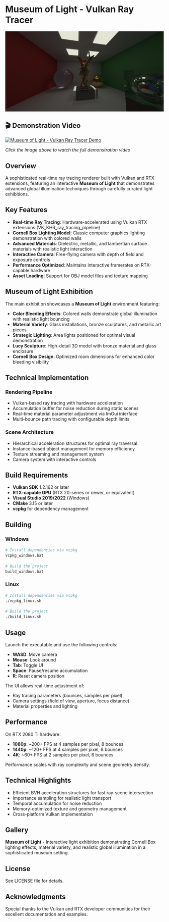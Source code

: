 # Museum of Light - Vulkan Ray Tracer

<img align="center" src="sample.png">

## 🎬 Demonstration Video

[![Museum of Light - Vulkan Ray Tracer Demo](https://img.youtube.com/vi/nyh_aNJuOWw/maxresdefault.jpg)](https://youtu.be/nyh_aNJuOWw)

*Click the image above to watch the full demonstration video*

## Overview

A sophisticated real-time ray tracing renderer built with Vulkan and RTX extensions, featuring an interactive **Museum of Light** that demonstrates advanced global illumination techniques through carefully curated light exhibitions.

## Key Features

- **Real-time Ray Tracing**: Hardware-accelerated using Vulkan RTX extensions (VK_KHR_ray_tracing_pipeline)
- **Cornell Box Lighting Model**: Classic computer graphics lighting demonstration with colored walls
- **Advanced Materials**: Dielectric, metallic, and lambertian surface materials with realistic light interaction
- **Interactive Camera**: Free-flying camera with depth of field and exposure controls
- **Performance Optimized**: Maintains interactive framerates on RTX-capable hardware
- **Asset Loading**: Support for OBJ model files and texture mapping

## Museum of Light Exhibition

The main exhibition showcases a **Museum of Light** environment featuring:

- **Color Bleeding Effects**: Colored walls demonstrate global illumination with realistic light bouncing
- **Material Variety**: Glass installations, bronze sculptures, and metallic art pieces
- **Strategic Lighting**: Area lights positioned for optimal visual demonstration
- **Lucy Sculpture**: High-detail 3D model with bronze material and glass enclosure
- **Cornell Box Design**: Optimized room dimensions for enhanced color bleeding visibility

## Technical Implementation

### Rendering Pipeline
- Vulkan-based ray tracing with hardware acceleration
- Accumulation buffer for noise reduction during static scenes
- Real-time material parameter adjustment via ImGui interface
- Multi-bounce path tracing with configurable depth limits

### Scene Architecture
- Hierarchical acceleration structures for optimal ray traversal
- Instance-based object management for memory efficiency
- Texture streaming and management system
- Camera system with interactive controls

## Build Requirements

- **Vulkan SDK** 1.2.162 or later
- **RTX-capable GPU** (RTX 20-series or newer, or equivalent)
- **Visual Studio 2019/2022** (Windows)
- **CMake** 3.15 or later
- **vcpkg** for dependency management

## Building

### Windows
```bash
# Install dependencies via vcpkg
vcpkg_windows.bat

# Build the project
build_windows.bat
```

### Linux
```bash
# Install dependencies via vcpkg
./vcpkg_linux.sh

# Build the project
./build_linux.sh
```

## Usage

Launch the executable and use the following controls:

- **WASD**: Move camera
- **Mouse**: Look around
- **Tab**: Toggle UI
- **Space**: Pause/resume accumulation
- **R**: Reset camera position

The UI allows real-time adjustment of:
- Ray tracing parameters (bounces, samples per pixel)
- Camera settings (field of view, aperture, focus distance)
- Material properties and lighting

## Performance

On RTX 2080 Ti hardware:
- **1080p**: ~200+ FPS at 4 samples per pixel, 8 bounces
- **1440p**: ~120+ FPS at 4 samples per pixel, 8 bounces
- **4K**: ~60+ FPS at 2 samples per pixel, 6 bounces

Performance scales with ray complexity and scene geometry density.

## Technical Highlights

- Efficient BVH acceleration structures for fast ray-scene intersection
- Importance sampling for realistic light transport
- Temporal accumulation for noise reduction
- Memory-optimized texture and geometry management
- Cross-platform Vulkan implementation

## Gallery

**Museum of Light** - Interactive light exhibition demonstrating Cornell Box lighting effects, material variety, and realistic global illumination in a sophisticated museum setting.

## License

See LICENSE file for details.

## Acknowledgments

Special thanks to the Vulkan and RTX developer communities for their excellent documentation and examples.
